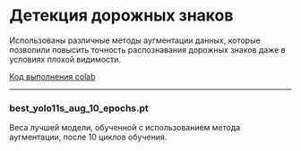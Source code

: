 # Детекция дорожных знаков
Использованы различные методы аугментации данных, которые позволили повысить точность распознавания дорожных знаков даже в условиях плохой видимости.


[Код выполнения colab](https://colab.research.google.com/drive/1YPlaYZTCCnJT0sNtTcsHYQkfnOYm7rAx?usp=sharing)
___

### best_yolo11s_aug_10_epochs.pt
Веса лучшей модели, обученной с использованием метода аугментации, после 10 циклов обучения.

